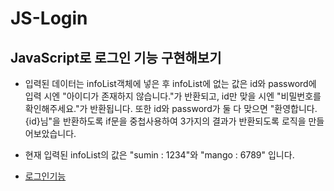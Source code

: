 # JS-Login

## JavaScript로 로그인 기능 구현해보기

- 입력된 데이터는 infoList객체에 넣은 후 infoList에 없는 값은 id와 password에 입력 시엔 "아이디가 존재하지 않습니다."가 반환되고, id만 맞을 시엔 "비밀번호를 확인해주세요."가 반환됩니다. 또한 id와 password가 둘 다 맞으면 "환영합니다. {id}님"을 반환하도록 if문을 중첩사용하여 3가지의 결과가 반환되도록 로직을 만들어보았습니다.

* 현재 입력된 infoList의 값은 "sumin : 1234"와 "mango : 6789" 입니다.

* [로그인기능](/login/로그인.gif)
